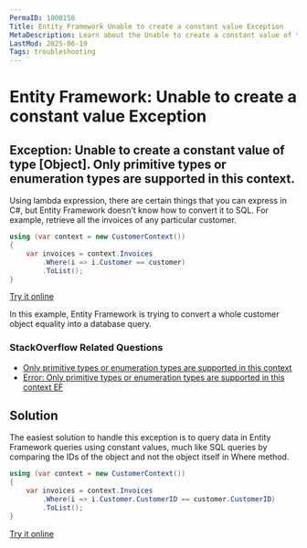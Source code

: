 ```yaml
---
PermaID: 1000158
Title: Entity Framework Unable to create a constant value Exception
MetaDescription: Learn about the Unable to create a constant value of type [Object]. Only primitive types or enumeration types are supported in this context exception.
LastMod: 2025-06-19
Tags: troubleshooting
---
```


# Entity Framework: Unable to create a constant value Exception

## Exception: Unable to create a constant value of type [Object]. Only primitive types or enumeration types are supported in this context.

Using lambda expression, there are certain things that you can express in C#, but Entity Framework doesn't know how to convert it to SQL. For example, retrieve all the invoices of any particular customer.


```csharp
using (var context = new CustomerContext())
{
    var invoices = context.Invoices
        .Where(i => i.Customer == customer)
        .ToList();
}
```
[Try it online](https://dotnetfiddle.net/vsVdHW)

In this example, Entity Framework is trying to convert a whole customer object equality into a database query. 

### StackOverflow Related Questions

 - [Only primitive types or enumeration types are supported in this context](https://stackoverflow.com/questions/15211362/only-primitive-types-or-enumeration-types-are-supported-in-this-context)
 - [Error: Only primitive types or enumeration types are supported in this context EF](https://stackoverflow.com/questions/28406002/error-only-primitive-types-or-enumeration-types-are-supported-in-this-context-e)

## Solution

The easiest solution to handle this exception is to query data in Entity Framework queries using constant values, much like SQL queries by comparing the IDs of the object and not the object itself in Where method.

```csharp
using (var context = new CustomerContext())
{
    var invoices = context.Invoices
        .Where(i => i.Customer.CustomerID == customer.CustomerID)
        .ToList();
}
```
[Try it online](https://dotnetfiddle.net/V0qZIX)